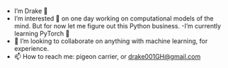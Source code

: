 -  I’m Drake 👋
- I’m interested 👀 on one day working on computational models of the mind. But for now let me figure out this Python business. 
-I’m currently learning PyTorch 🌱 
- 💞️ I’m looking to collaborate on anything with machine learning, for experience.
- 📫 How to reach me: pigeon carrier, or drake001GH@gmail.com

<!---
Drake-001/Drake-001 is a ✨ special ✨ repository because its `README.md` (this file) appears on your GitHub profile.
You can click the Preview link to take a look at your changes.
--->
